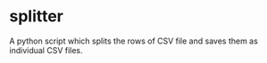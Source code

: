 # splitter
A python script which splits the rows of CSV file and saves them as individual CSV files.
